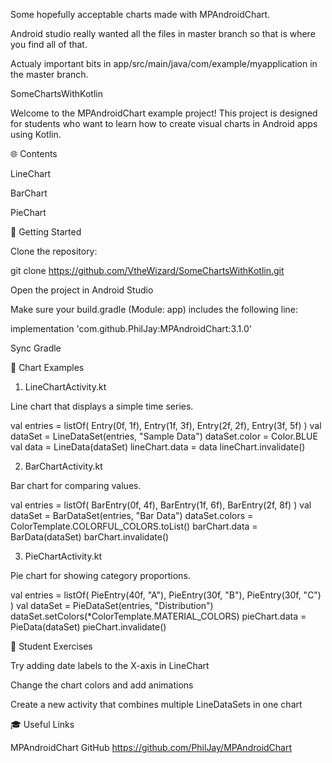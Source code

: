 Some hopefully acceptable charts made with MPAndroidChart.

Android studio really wanted all the files in master branch so that is where you find all of that.

Actualy important bits in app/src/main/java/com/example/myapplication in the master branch.


SomeChartsWithKotlin

Welcome to the MPAndroidChart example project!
This project is designed for students who want to learn how to create visual charts in Android apps using Kotlin.

🌐 Contents

LineChart

BarChart

PieChart

🚀 Getting Started

Clone the repository:

git clone https://github.com/VtheWizard/SomeChartsWithKotlin.git

Open the project in Android Studio

Make sure your build.gradle (Module: app) includes the following line:

implementation 'com.github.PhilJay:MPAndroidChart:3.1.0'

Sync Gradle

🎨 Chart Examples

1. LineChartActivity.kt

Line chart that displays a simple time series.

val entries = listOf(
    Entry(0f, 1f),
    Entry(1f, 3f),
    Entry(2f, 2f),
    Entry(3f, 5f)
)
val dataSet = LineDataSet(entries, "Sample Data")
dataSet.color = Color.BLUE
val data = LineData(dataSet)
lineChart.data = data
lineChart.invalidate()

2. BarChartActivity.kt

Bar chart for comparing values.

val entries = listOf(
    BarEntry(0f, 4f),
    BarEntry(1f, 6f),
    BarEntry(2f, 8f)
)
val dataSet = BarDataSet(entries, "Bar Data")
dataSet.colors = ColorTemplate.COLORFUL_COLORS.toList()
barChart.data = BarData(dataSet)
barChart.invalidate()

3. PieChartActivity.kt

Pie chart for showing category proportions.

val entries = listOf(
    PieEntry(40f, "A"),
    PieEntry(30f, "B"),
    PieEntry(30f, "C")
)
val dataSet = PieDataSet(entries, "Distribution")
dataSet.setColors(*ColorTemplate.MATERIAL_COLORS)
pieChart.data = PieData(dataSet)
pieChart.invalidate()

📝 Student Exercises

Try adding date labels to the X-axis in LineChart

Change the chart colors and add animations

Create a new activity that combines multiple LineDataSets in one chart

🎓 Useful Links

MPAndroidChart GitHub https://github.com/PhilJay/MPAndroidChart
